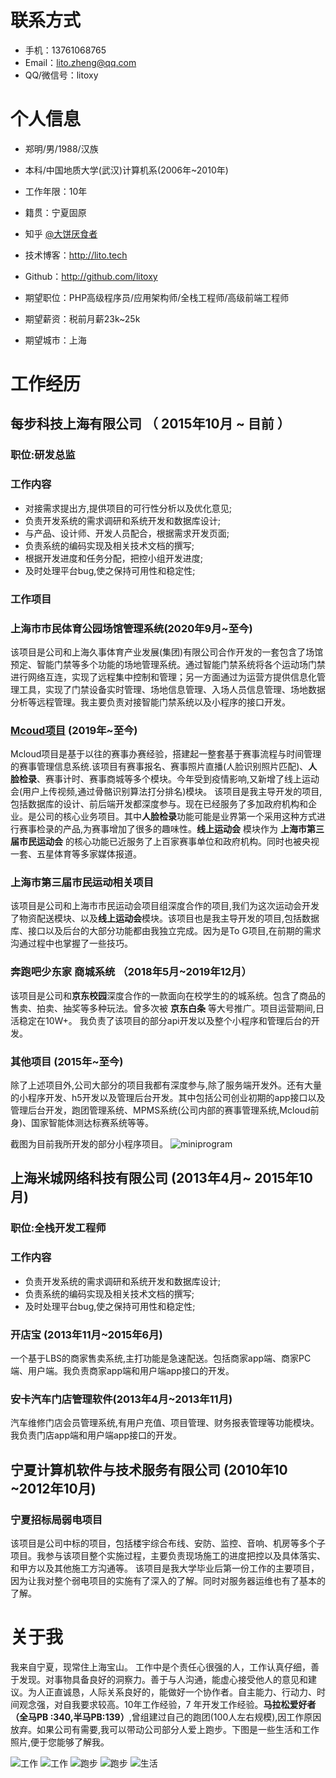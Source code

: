 
# 联系方式


- 手机：13761068765
- Email：lito.zheng@qq.com
- QQ/微信号：litoxy


# 个人信息

 - 郑明/男/1988/汉族 
 - 本科/中国地质大学(武汉)计算机系(2006年~2010年)
 - 工作年限：10年
 - 籍贯：宁夏固原
 - 知乎 [@大饼厌食者](https://www.zhihu.com/people/lito_zheng)
 - 技术博客：http://lito.tech
 - Github：http://github.com/litoxy

 - 期望职位：PHP高级程序员/应用架构师/全栈工程师/高级前端工程师
 - 期望薪资：税前月薪23k~25k
 - 期望城市：上海


# 工作经历
## 每步科技上海有限公司 （ 2015年10月 ~ 目前 ）
### 职位:研发总监
### 工作内容
- 对接需求提出方,提供项目的可行性分析以及优化意见;
- 负责开发系统的需求调研和系统开发和数据库设计;
- 与产品、设计师、开发人员配合，根据需求开发页面;
- 负责系统的编码实现及相关技术文档的撰写;
- 根据开发进度和任务分配，把控小组开发进度;
- 及时处理平台bug,使之保持可用性和稳定性; 

### 工作项目

### 上海市市民体育公园场馆管理系统(2020年9月~至今)
该项目是公司和上海久事体育产业发展(集团)有限公司合作开发的一套包含了场馆预定、智能门禁等多个功能的场地管理系统。通过智能门禁系统将各个运动场门禁进行网络互连，实现了远程集中控制和管理；另一方面通过为运营方提供信息化管理工具，实现了门禁设备实时管理、场地信息管理、入场人员信息管理、场地数据分析等远程管理。我主要负责对接智能门禁系统以及小程序的接口开发。

### [Mcoud项目](https://www.movecloud.cn) (2019年~至今)
Mcloud项目是基于以往的赛事办赛经验，搭建起一整套基于赛事流程与时间管理的赛事管理信息系统.该项目有赛事报名、赛事照片直播(人脸识别照片匹配)、**人脸检录**、赛事计时、赛事商城等多个模块。今年受到疫情影响,又新增了线上运动会(用户上传视频,通过骨骼识别算法打分排名)模块。
该项目是我主导开发的项目,包括数据库的设计、前后端开发都深度参与。现在已经服务了多加政府机构和企业。是公司的核心业务项目。其中**人脸检录**功能可能是业界第一个采用这种方式进行赛事检录的产品,为赛事增加了很多的趣味性。**线上运动会** 模块作为 **上海市第三届市民运动会** 的核心功能已近服务了上百家赛事单位和政府机构。同时也被央视一套、五星体育等多家媒体报道。

### 上海市第三届市民运动相关项目
该项目是公司和上海市市民运动会项目组深度合作的项目,我们为这次运动会开发了物资配送模块、以及**线上运动会**模块。该项目也是我主导开发的项目,包括数据库、接口以及后台的大部分功能都由我独立完成。因为是To G项目,在前期的需求沟通过程中也掌握了一些技巧。

### 奔跑吧少东家 商城系统 （2018年5月~2019年12月）
该项目是公司和**京东校园**深度合作的一款面向在校学生的的城系统。包含了商品的售卖、拍卖、抽奖等多种玩法。曾多次被 **京东白条** 等大号推广。项目运营期间,日活稳定在10W+。
我负责了该项目的部分api开发以及整个小程序和管理后台的开发。


### 其他项目 (2015年~至今)
除了上述项目外,公司大部分的项目我都有深度参与,除了服务端开发外。还有大量的小程序开发、h5开发以及管理后台开发。其中包括公司创业初期的app接口以及管理后台开发，跑团管理系统、MPMS系统(公司内部的赛事管理系统,Mcloud前身)、国家智能体测达标赛系统等等。

截图为目前我所开发的部分小程序项目。
![miniprogram](https://i.loli.net/2020/11/15/hFs5d8TAC64wcUr.jpg)
## 上海米城网络科技有限公司 (2013年4月~ 2015年10月)
### 职位:全栈开发工程师
### 工作内容
- 负责开发系统的需求调研和系统开发和数据库设计;
- 负责系统的编码实现及相关技术文档的撰写;
- 及时处理平台bug,使之保持可用性和稳定性;

### 开店宝 (2013年11月~2015年6月)

一个基于LBS的商家售卖系统,主打功能是急速配送。包括商家app端、商家PC端、用户端。我负责商家app端和用户端app接口的开发。
### 安卡汽车门店管理软件(2013年4月~2013年11月)
汽车维修门店会员管理系统,有用户充值、项目管理、财务报表管理等功能模块。我负责门店app端和用户端app接口的开发。

## 宁夏计算机软件与技术服务有限公司 (2010年10 ~2012年10月)

### 宁夏招标局弱电项目

该项目是公司中标的项目，包括楼宇综合布线、安防、监控、音响、机房等多个子项目。我参与该项目整个实施过程，主要负责现场施工的进度把控以及具体落实、和甲方以及其他施工方沟通等。 
该项目是我大学毕业后第一份工作的主要项目，因为让我对整个弱电项目的实施有了深入的了解。同时对服务器运维也有了基本的了解。

# 关于我
我来自宁夏，现常住上海宝山。
工作中是个责任心很强的人，工作认真仔细，善于发现。对事物具备良好的洞察力。善于与人沟通，能虚心接受他人的意见和建议。为人正直诚恳，人际关系良好的，能做好一个协作者。自主能力、行动力、时间观念强，对自我要求较高。10年工作经验，7 年开发工作经验。**马拉松爱好者（全马PB :340,半马PB:139）**,曾组建过自己的跑团(100人左右规模),因工作原因放弃。如果公司有需要,我可以带动公司部分人爱上跑步。下图是一些生活和工作照片,便于您能够了解我。
    
![工作](https://i.loli.net/2020/11/15/keY4DgbcqEipOfH.jpg)
![工作](https://i.loli.net/2020/11/15/pj9LfIYEcs3X7Am.png)
![跑步](https://i.loli.net/2020/11/15/MoGqjPQed6cprEg.jpg)
![跑步](https://i.loli.net/2020/11/15/wlAGyEVgniRYNu2.jpg)
![生活](https://i.loli.net/2020/11/15/KpETuCvio9UGS4V.jpg)